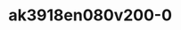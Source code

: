 # ak3918en080v200-0

<!---
board:
  vendor: noname
  model: ak3918en080v200-0
chip:
  vendor: Anyka
  model: ???
--->

